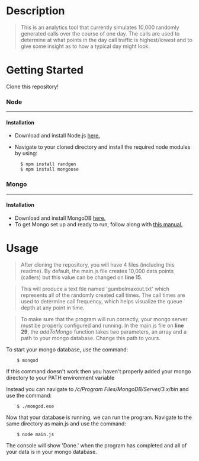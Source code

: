 # Description
> This is an analytics tool that currently simulates 10,000 randomly generated calls over the course of one day. The calls are used
to determine at what points in the day call traffic is highest/lowest and to give some insight as to how a typical day might look.

# Getting Started
Clone this repository!

### Node
___
#### Installation

- Download and install Node.js [here.](https://nodejs.org/en/download/)
- Navigate to your cloned directory and install the required node modules by using:
             
        $ npm install randgen
        $ npm install mongoose


### Mongo
___
#### Installation
- Download and install MongoDB [here.](https://www.mongodb.com/download-center#community)
- To get Mongo set up and ready to run, follow along with [this manual.](https://docs.mongodb.com/manual/installation/)

# Usage
> After cloning the repository, you will have 4 files (including this readme).
By default, the main.js file creates 10,000 data points (callers) but this value can be changed on **line 15**.

> This will produce a text file named 'gumbelmaxout.txt' which represents all of the randomly created call times.
The call times are used to determine call frequency, which helps visualize the queue depth at any point
in time. 

> To make sure that the program will run correctly, your mongo server must be properly configured and running. In the main.js file on 
**line 29**, the _addToMongo_ function takes two parameters, an array and a path to your mongo database. Change this path to yours. 

To start your mongo database, use the command:

        $ mongod

If this command doesn't work then you haven't properly added your mongo directory to your PATH environment variable

Instead you can navigate to */c/Program Files/MongoDB/Server/3.x/bin* and use the command:
        
        $ ./mongod.exe


Now that your database is running, we can run the program. Navigate to the same directory as main.js and use the command:

        $ node main.js
The console will show 'Done.' when the program has completed and all of your data is in your mongo database.